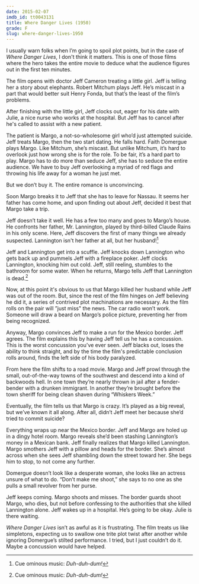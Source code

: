 ```yaml
---
date: 2015-02-07
imdb_id: tt0043131
title: Where Danger Lives (1950)
grade: F
slug: where-danger-lives-1950
---
```


I usually warn folks when I’m going to spoil plot points, but in the case of _Where Danger Lives_, I don't think it matters. This is one of those films where the hero takes the entire movie to deduce what the audience figures out in the first ten minutes.

The film opens with doctor Jeff Cameron treating a little girl. Jeff is telling her a story about elephants. Robert Mitchum plays Jeff. He’s miscast in a part that would better suit Henry Fonda, but that’s the least of the film’s problems.

After finishing with the little girl, Jeff clocks out, eager for his date with Julie, a nice nurse who works at the hospital. But Jeff has to cancel after he's called to assist with a new patient.

The patient is Margo, a not-so-wholesome girl who’d just attempted suicide. Jeff treats Margo, then the two start dating. He falls hard. Faith Domergue plays Margo. Like Mitchum, she’s miscast. But unlike Mitchum, it’s hard to overlook just how wrong she is for the role. To be fair, it’s a hard part to play.
Margo has to do more than seduce Jeff, she has to seduce the entire audience. We have to buy Jeff overlooking a myriad of red flags and throwing his life away for a woman he just met.

But we don’t buy it. The entire romance is unconvincing.

Soon Margo breaks it to Jeff that she has to leave for Nassau. It seems her father has come home, and upon finding out about Jeff, decided it best that Margo take a trip.

Jeff doesn’t take it well. He has a few too many and goes to Margo’s house. He confronts her father, Mr. Lannington, played by third-billed Claude Rains in his only scene. Here, Jeff discovers the first of many things we already suspected. Lannington isn't her father at all, but her husband![^1]

Jeff and Lannington get into a scuffle. Jeff knocks down Lannington who gets back up and pummels Jeff with a fireplace poker. Jeff clocks Lannington, knocking him out cold. Jeff, still reeling, stumbles to the bathroom for some water. When he returns, Margo tells Jeff that Lannington is dead.[^1]

Now, at this point it's obvious to us that Margo killed her husband while Jeff was out of the room. But, since the rest of the film hinges on Jeff believing he did it, a series of contrived plot machinations are necessary. As the film rolls on the pair will ”just miss" the news. The car radio won’t work. Someone will draw a beard on Margo’s police picture, preventing her from being recognized.

Anyway, Margo convinces Jeff to make a run for the Mexico border. Jeff agrees. The film explains this by having Jeff tell us he has a concussion. This is the worst concussion you've ever seen. Jeff blacks out, loses the ability to think straight, and by the time the film's predictable conclusion rolls around, finds the left side of his body paralyzed.

From here the film shifts to a road movie. Margo and Jeff prowl through the small, out-of-the-way towns of the southwest and descend into a kind of backwoods hell. In one town they’re nearly thrown in jail after a fender-bender with a drunken immigrant. In another they’re brought before the town sheriff for being clean shaven during “Whiskers Week.”

Eventually, the film tells us that Margo is crazy. It’s played as a big reveal, but we’ve known it all along. After all, didn’t Jeff meet her because she’d tried to commit suicide?

Everything wraps up near the Mexico border. Jeff and Margo are holed up in a dingy hotel room. Margo reveals she’d been stashing Lannington’s money in a Mexican bank. Jeff finally realizes that Margo killed Lannington. Margo smothers Jeff with a pillow and heads for the border. She’s almost across when she sees Jeff shambling down the street toward her. She begs him to stop, to not come any further.

Domergue doesn’t look like a desperate woman, she looks like an actress unsure of what to do. “Don’t make me shoot,” she says to no one as she pulls a small revolver from her purse.

Jeff keeps coming. Margo shoots and misses. The border guards shoot Margo, who dies, but not before confessing to the authorities that she killed Lannington alone. Jeff wakes up in a hospital. He’s going to be okay. Julie is there waiting.

_Where Danger Lives_ isn’t as awful as it is frustrating. The film treats us like simpletons, expecting us to swallow one trite plot twist after another while ignoring Domergue’s stilted performance. I tried, but I just couldn’t do it. Maybe a concussion would have helped.

[^1]: Cue ominous music: _Duh-duh-dum!_
